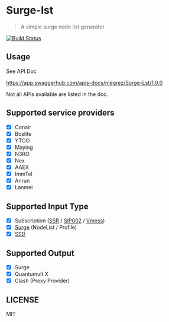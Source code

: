 # Surge-lst

> A simple surge node list generator

[![Build Status](https://github.com/dajipai/surge-lst-serverless/actions/workflows/main.yml/badge.svg)](https://github.com/dajipai/surge-lst-serverless/actions)

## Usage

See API Doc

https://app.swaggerhub.com/apis-docs/megrez/Surge-Lst/1.0.0

Not all APIs available are listed in the doc.

## Supported service providers

- [x] Conair
- [x] Boslife
- [x] YTOO
- [x] Maying
- [x] N3RO
- [x] Nex
- [x] AAEX
- [x] ImmTel
- [x] Anrun
- [x] Lanmei

## Supported Input Type

- [x] Subscription ([SSR](https://github.com/shadowsocksr-backup/shadowsocks-rss/wiki/SSR-QRcode-scheme) / [SIP002](https://shadowsocks.org/en/spec/SIP002-URI-Scheme.html) / [Vmess](https://github.com/2dust/v2rayN/wiki/%E5%88%86%E4%BA%AB%E9%93%BE%E6%8E%A5%E6%A0%BC%E5%BC%8F%E8%AF%B4%E6%98%8E(ver-2)))
- [x] [Surge](https://manual.nssurge.com/) (NodeList / Profile)
- [x] [SSD](https://github.com/TheCGDF/SSD-Windows/wiki/HTTP%E8%AE%A2%E9%98%85%E5%8D%8F%E5%AE%9A)

## Supported Output

- [x] Surge
- [x] Quantumult X
- [x] Clash (Proxy Provider)

## LICENSE

MIT